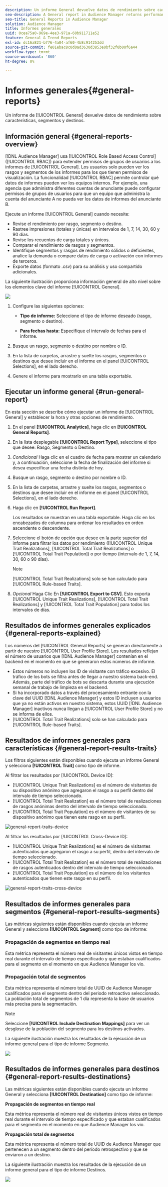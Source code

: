 ```yaml
---
description: Un informe General devuelve datos de rendimiento sobre características, segmentos y destinos.
seo-description: A General report in Audience Manager returns performance data on traits, segments, and destinations.
seo-title: General Reports in Audience Manager
solution: Audience Manager
title: Informes generales
uuid: 0cea75a0-969e-4ee3-971a-60b911711e52
feature: General & Trend Reports
exl-id: dc16a821-b776-4a04-af60-4b8c914253dd
source-git-commit: fe01ebac8c0d0ad3630d3853e0bf32f0b00f6a44
workflow-type: tm+mt
source-wordcount: '860'
ht-degree: 0%

---
```


# Informes generales{#general-reports}

Un informe de [!UICONTROL General] devuelve datos de rendimiento sobre características, segmentos y destinos.

## Información general {#general-reports-overview}

<!-- 

c_general_reports.xml

 -->

[!DNL Audience Manager] usa [!UICONTROL Role Based Access Control] ([!UICONTROL RBAC]) para extender permisos de grupos de usuarios a los informes de [!UICONTROL General]. Los usuarios solo pueden ver los rasgos y segmentos de los informes para los que tienen permisos de visualización. La funcionalidad [!UICONTROL RBAC] permite controlar qué datos de informes pueden ver los equipos internos. Por ejemplo, una agencia que administra diferentes cuentas de anunciante puede configurar permisos de grupos de usuarios para que un equipo que administra la cuenta del anunciante A no pueda ver los datos de informes del anunciante B.

Ejecute un informe [!UICONTROL General] cuando necesite:

* Revise el rendimiento por rasgo, segmento o destino.
* Rastree impresiones (totales y únicas) en intervalos de 1, 7, 14, 30, 60 y 90 días.
* Revise los recuentos de carga totales y únicos.
* Comparar el rendimiento de rasgos y segmentos.
* Identifique segmentos y rasgos de rendimiento sólidos o deficientes, analice la demanda o compare datos de carga o activación con informes de terceros.
* Exporte datos (formato .csv) para su análisis y uso compartido adicionales.

La siguiente ilustración proporciona información general de alto nivel sobre los elementos clave del informe [!UICONTROL General].

![](assets/general_reports.png)

1. Configure las siguientes opciones:

   * **Tipo de informe:** Seleccione el tipo de informe deseado (rasgo, segmento o destino).

   * **Para fechas hasta:** Especifique el intervalo de fechas para el informe.

2. Busque un rasgo, segmento o destino por nombre o ID.
3. En la lista de carpetas, arrastre y suelte los rasgos, segmentos o destinos que desee incluir en el informe en el panel [!UICONTROL Selections], en el lado derecho.
4. Genere el informe para mostrarlo en una tabla exportable.

## Ejecutar un informe general {#run-general-report}

En esta sección se describe cómo ejecutar un informe de [!UICONTROL General] y establecer la hora y otras opciones de rendimiento.

<!-- 

t_run_general_report.xml

 -->

1. En el panel **[!UICONTROL Analytics]**, haga clic en **[!UICONTROL General Reports]**.
1. En la lista desplegable **[!UICONTROL Report Type]**, seleccione el tipo que desee: Rasgo, Segmento o Destino.
1. *Condicional* Haga clic en el cuadro de fecha para mostrar un calendario y, a continuación, seleccione la fecha de finalización del informe si desea especificar una fecha distinta de hoy.
1. Busque un rasgo, segmento o destino por nombre o ID.
1. En la lista de carpetas, arrastre y suelte los rasgos, segmentos o destinos que desee incluir en el informe en el panel [!UICONTROL Selections], en el lado derecho.
1. Haga clic en **[!UICONTROL Run Report]**.

   Los resultados se muestran en una tabla exportable. Haga clic en los encabezados de columna para ordenar los resultados en orden ascendente o descendente.
1. Seleccione el botón de opción que desee en la parte superior del informe para filtrar los datos por rendimiento ([!UICONTROL Unique Trait Realizations], [!UICONTROL Total Trait Realizations] o [!UICONTROL Total Trait Population]) o por tiempo (intervalo de 1, 7, 14, 30, 60 o 90 días).

   >[!NOTE]
   >
   >[!UICONTROL Total Trait Realizations] solo se han calculado para [!UICONTROL Rule-based Traits].

1. *Opcional* Haga Clic En **[!UICONTROL Export to CSV]**. Esto exporta [!UICONTROL Unique Trait Realizations], [!UICONTROL Total Trait Realizations] y [!UICONTROL Total Trait Population] para todos los intervalos de días.

## Resultados de informes generales explicados {#general-reports-explained}

Los números del [!UICONTROL General Reports] se generan directamente a partir de nuestro [!UICONTROL User Profile Store]. Los resultados reflejan el número de usuarios que [!DNL Audience Manager] contenían en el backend en el momento en que se generaron estos números de informe.

* Estos números no incluyen los ID de visitante con tráfico excesivo. El tráfico de los bots se filtra antes de llegar a nuestro sistema back-end. Además, parte del tráfico de bots se descarta durante una ejecución semanal de trabajo de limpieza en el backend.
* Si ha incorporado datos a través del procesamiento entrante con la clave del UUID [!DNL Audience Manager] y estos ID incluyen a usuarios que ya no están activos en nuestro sistema, estos UUID [!DNL Audience Manager] inactivos nunca llegan a [!UICONTROL User Profile Store] y no se informa de ellos.
* [!UICONTROL Total Trait Realizations] solo se han calculado para [!UICONTROL Rule-based Traits].

## Resultados de informes generales para características {#general-report-results-traits}

Los filtros siguientes están disponibles cuando ejecuta un informe General y selecciona **[!UICONTROL Trait]** como tipo de informe.

Al filtrar los resultados por [!UICONTROL Device ID]:

* [!UICONTROL Unique Trait Realizations] es el número de visitantes de su dispositivo anónimo que agregaron el rasgo a su perfil dentro del intervalo de tiempo seleccionado.
* [!UICONTROL Total Trait Realization] es el número total de realizaciones de rasgos anónimas dentro del intervalo de tiempo seleccionado.
* [!UICONTROL Total Trait Population] es el número de visitantes de su dispositivo anónimo que tienen este rasgo en su perfil.

![general-report-traits-device](assets/general-report-traits-deviceid.png)

Al filtrar los resultados por [!UICONTROL Cross-Device ID]:

* [!UICONTROL Unique Trait Realizations] es el número de visitantes autenticados que agregaron el rasgo a su perfil, dentro del intervalo de tiempo seleccionado.
* [!UICONTROL Total Trait Realization] es el número total de realizaciones de rasgos autenticados dentro del intervalo de tiempo seleccionado.
* [!UICONTROL Total Trait Population] es el número de los visitantes autenticados que tienen este rasgo en su perfil.

![general-report-traits-cross-device](assets/general-report-traits-cross-device.png)

<!-- 
### Unique Trait Realizations

This metric represents the unique number of [Audience Manager Unique User IDs (UUID)](../reference/ids-in-aam.md) that qualified for the trait in your selected time range. For example, if a user visited your homepage three times on 10/1, you would see one Unique Trait Realization.

### Total Trait Realizations

This metric represents the total amount of trait fires for the trait in your selected time range. For example, if a user visited your homepage, then navigated to your tech news and your sports news sections, they would appear in the General Report as three total trait realizations, and one unique trait realization.

### Total Trait Population

This metric represents the total amount of Audience Manager UUIDs that are currently qualified for the trait. Use this number to understand the total amount of users you could use for segmentation and targeting. Typically, users remain part of a trait for [120 days](../features/traits/create-onboarded-rule-based-traits.md#set-expiration-interval). For example, a user visiting your homepage three times today and never returning afterwards, would remain as a user in this population every day until 120 days from now. At the 120 day mark, they would be removed from the population. Read our [Trait and Segment Qualification Reference](../features/traits/trait-and-segment-qualification-reference.md) for more examples on the difference between Unique Trait Realizations and Total Trait Population.

The illustration below shows the results of running a general report for the Trait report type. -->
<!-- 
![](assets/general_reports_metrics.png) -->


## Resultados de informes generales para segmentos {#general-report-results-segments}

Las métricas siguientes están disponibles cuando ejecuta un informe General y selecciona **[!UICONTROL Segment]** como tipo de informe:

### Propagación de segmentos en tiempo real

Esta métrica representa el número real de visitantes únicos vistos en tiempo real durante el intervalo de tiempo especificado y que estaban cualificados para el segmento en el momento en que Audience Manager los vio.

### Propagación total de segmentos

Esta métrica representa el número total de UUID de Audience Manager cualificados para el segmento dentro del periodo retroactivo seleccionado. La población total de segmentos de 1 día representa la base de usuarios más precisa para la segmentación.

>[!NOTE]
>
>Seleccione **[!UICONTROL Include Destination Mappings]** para ver un desglose de la población del segmento para los destinos activados.

La siguiente ilustración muestra los resultados de la ejecución de un informe general para el tipo de informe Segmento.

![](assets/general_reports_segment_metrics.png)

## Resultados de informes generales para destinos {#general-report-results-destinations}

Las métricas siguientes están disponibles cuando ejecuta un informe General y selecciona **[!UICONTROL Destination]** como tipo de informe:

**Propagación de segmentos en tiempo real**

Esta métrica representa el número real de visitantes únicos vistos en tiempo real durante el intervalo de tiempo especificado y que estaban cualificados para el segmento en el momento en que Audience Manager los vio.

**Propagación total de segmentos**

Esta métrica representa el número total de UUID de Audience Manager que pertenecen a un segmento dentro del período retrospectivo y que se enviaron a un destino.

La siguiente ilustración muestra los resultados de la ejecución de un informe general para el tipo de informe Destinos.

![](assets/general_reports_destinations.png)
